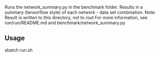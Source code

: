 Runs the network_summary.py in the benchmark folder.
Results in a summary (tensorflow style) of each network - data set combination.
Note: Result is written to this directory, not to /out
For more information, see run/run/README.md and benchmark/network_summary.py

## Usage

sbatch run.sh
